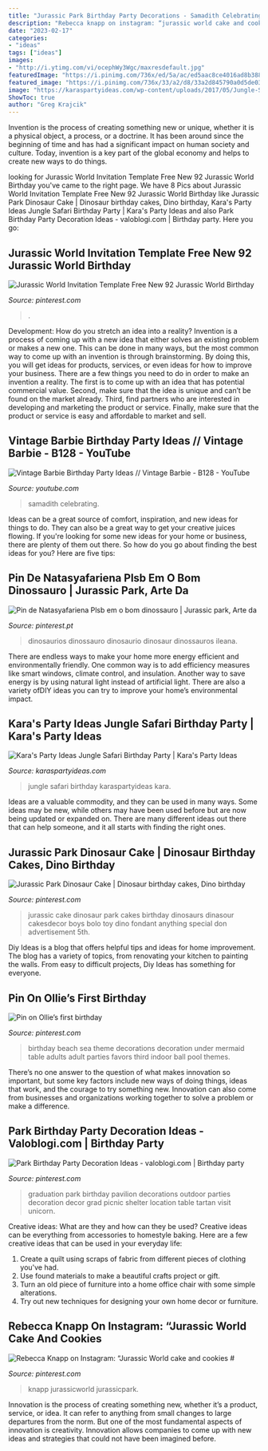 ```yaml
---
title: "Jurassic Park Birthday Party Decorations - Samadith Celebrating"
description: "Rebecca knapp on instagram: “jurassic world cake and cookies #"
date: "2023-02-17"
categories:
- "ideas"
tags: ["ideas"]
images:
- "http://i.ytimg.com/vi/ocephWy3Wgc/maxresdefault.jpg"
featuredImage: "https://i.pinimg.com/736x/ed/5a/ac/ed5aac8ce4016ad8b388520d64a70c96.jpg"
featured_image: "https://i.pinimg.com/736x/33/a2/d8/33a2d845790a0d5de032c4f12868dc53.jpg"
image: "https://karaspartyideas.com/wp-content/uploads/2017/05/Jungle-Safari-Birthday-Party-via-Karas-Party-Ideas-KarasPartyIdeas.com13.jpg"
ShowToc: true
author: "Greg Krajcik"
---
```



Invention is the process of creating something new or unique, whether it is a physical object, a process, or a doctrine. It has been around since the beginning of time and has had a significant impact on human society and culture. Today, invention is a key part of the global economy and helps to create new ways to do things.

	

		
looking for Jurassic World Invitation Template Free New 92 Jurassic World Birthday you've came to the right page. We have 8 Pics about Jurassic World Invitation Template Free New 92 Jurassic World Birthday like Jurassic Park Dinosaur Cake | Dinosaur birthday cakes, Dino birthday, Kara&#039;s Party Ideas Jungle Safari Birthday Party | Kara&#039;s Party Ideas and also Park Birthday Party Decoration Ideas - valoblogi.com | Birthday party. Here you go:
		
    
## Jurassic World Invitation Template Free New 92 Jurassic World Birthday

<img loading=lazy src="https://i.pinimg.com/736x/ee/3b/35/ee3b3529a345010c412b1b4134f980e4.jpg" onerror="this.onerror=null;this.src='https://tse2.mm.bing.net/th?id=OIP.Q1-3LryBcrKfbzkR4YsMuQHaFp&amp;pid=15.1';" alt="Jurassic World Invitation Template Free New 92 Jurassic World Birthday">

_Source: pinterest.com_

>. 

	

Development: How do you stretch an idea into a reality?
Invention is a process of coming up with a new idea that either solves an existing problem or makes a new one. This can be done in many ways, but the most common way to come up with an invention is through brainstorming. By doing this, you will get ideas for products, services, or even ideas for how to improve your business.
There are a few things you need to do in order to make an invention a reality. The first is to come up with an idea that has potential commercial value. Second, make sure that the idea is unique and can’t be found on the market already. Third, find partners who are interested in developing and marketing the product or service. Finally, make sure that the product or service is easy and affordable to market and sell.

    
## Vintage Barbie Birthday Party Ideas // Vintage Barbie - B128 - YouTube

<img loading=lazy src="http://i.ytimg.com/vi/ocephWy3Wgc/maxresdefault.jpg" onerror="this.onerror=null;this.src='https://tse2.mm.bing.net/th?id=OIP.UexBSqkCueuJ4BmGHFE_8wHaEK&amp;pid=15.1';" alt="Vintage Barbie Birthday Party Ideas // Vintage Barbie - B128 - YouTube">

_Source: youtube.com_

>samadith celebrating. 

	

Ideas can be a great source of comfort, inspiration, and new ideas for things to do. They can also be a great way to get your creative juices flowing. If you're looking for some new ideas for your home or business, there are plenty of them out there. So how do you go about finding the best ideas for you? Here are five tips: 

    
## Pin De Natasyafariena Plsb Em O Bom Dinossauro | Jurassic Park, Arte Da

<img loading=lazy src="https://i.pinimg.com/736x/33/a2/d8/33a2d845790a0d5de032c4f12868dc53.jpg" onerror="this.onerror=null;this.src='https://tse2.mm.bing.net/th?id=OIP.mvR7qzEskwuGa8uTmwH6wAHaLE&amp;pid=15.1';" alt="Pin de Natasyafariena Plsb em o bom dinossauro | Jurassic park, Arte da">

_Source: pinterest.pt_

>dinosaurios dinossauro dinosaurio dinosaur dinossauros ileana. 

	

There are endless ways to make your home more energy efficient and environmentally friendly. One common way is to add efficiency measures like smart windows, climate control, and insulation. Another way to save energy is by using natural light instead of artificial light. There are also a variety ofDIY ideas you can try to improve your home’s environmental impact.

    
## Kara&#039;s Party Ideas Jungle Safari Birthday Party | Kara&#039;s Party Ideas

<img loading=lazy src="https://karaspartyideas.com/wp-content/uploads/2017/05/Jungle-Safari-Birthday-Party-via-Karas-Party-Ideas-KarasPartyIdeas.com13.jpg" onerror="this.onerror=null;this.src='https://tse1.mm.bing.net/th?id=OIP.GVlXYOyXYaOZdZFHiGw0sAHaLH&amp;pid=15.1';" alt="Kara&#039;s Party Ideas Jungle Safari Birthday Party | Kara&#039;s Party Ideas">

_Source: karaspartyideas.com_

>jungle safari birthday karaspartyideas kara. 

	

Ideas are a valuable commodity, and they can be used in many ways. Some ideas may be new, while others may have been used before but are now being updated or expanded on. There are many different ideas out there that can help someone, and it all starts with finding the right ones.

    
## Jurassic Park Dinosaur Cake | Dinosaur Birthday Cakes, Dino Birthday

<img loading=lazy src="https://i.pinimg.com/736x/01/b4/ad/01b4ad7e75c1230bda31869781968151.jpg" onerror="this.onerror=null;this.src='https://tse3.mm.bing.net/th?id=OIP.Vk267w6wLmFbhS6Fa0e_DQHaJi&amp;pid=15.1';" alt="Jurassic Park Dinosaur Cake | Dinosaur birthday cakes, Dino birthday">

_Source: pinterest.com_

>jurassic cake dinosaur park cakes birthday dinosaurs dinasour cakesdecor boys bolo toy dino fondant anything special don advertisement 5th. 

	

Diy Ideas is a blog that offers helpful tips and ideas for home improvement. The blog has a variety of topics, from renovating your kitchen to painting the walls. From easy to difficult projects, Diy Ideas has something for everyone.

    
## Pin On Ollie’s First Birthday

<img loading=lazy src="https://i.pinimg.com/736x/2a/70/97/2a709771a05e073a88ccf981957ef3ee.jpg" onerror="this.onerror=null;this.src='https://tse3.mm.bing.net/th?id=OIP.ghqrIgRk-pstuZPkAjb1LAHaLH&amp;pid=15.1';" alt="Pin on Ollie’s first birthday">

_Source: pinterest.com_

>birthday beach sea theme decorations decoration under mermaid table adults adult parties favors third indoor ball pool themes. 

	

There’s no one answer to the question of what makes innovation so important, but some key factors include new ways of doing things, ideas that work, and the courage to try something new. Innovation can also come from businesses and organizations working together to solve a problem or make a difference.

    
## Park Birthday Party Decoration Ideas - Valoblogi.com | Birthday Party

<img loading=lazy src="https://i.pinimg.com/736x/ed/5a/ac/ed5aac8ce4016ad8b388520d64a70c96.jpg" onerror="this.onerror=null;this.src='https://tse1.mm.bing.net/th?id=OIP.e6FVS02drqgcq9qW4qUxfAHaLJ&amp;pid=15.1';" alt="Park Birthday Party Decoration Ideas - valoblogi.com | Birthday party">

_Source: pinterest.com_

>graduation park birthday pavilion decorations outdoor parties decoration decor grad picnic shelter location table tartan visit unicorn. 

	

Creative ideas: What are they and how can they be used?
Creative ideas can be everything from accessories to homestyle baking. Here are a few creative ideas that can be used in your everyday life: 
1. Create a quilt using scraps of fabric from different pieces of clothing you've had.
2. Use found materials to make a beautiful crafts project or gift.
3. Turn an old piece of furniture into a home office chair with some simple alterations.
4. Try out new techniques for designing your own home decor or furniture.

    
## Rebecca Knapp On Instagram: “Jurassic World Cake And Cookies #

<img loading=lazy src="https://i.pinimg.com/736x/0a/87/46/0a874671da42151f05eae00c76428f35.jpg" onerror="this.onerror=null;this.src='https://tse1.mm.bing.net/th?id=OIP.k7HSklv1urArgcq_bhEspgHaH0&amp;pid=15.1';" alt="Rebecca Knapp on Instagram: “Jurassic World cake and cookies #">

_Source: pinterest.com_

>knapp jurassicworld jurassicpark. 

	

Innovation is the process of creating something new, whether it’s a product, service, or idea. It can refer to anything from small changes to large departures from the norm. But one of the most fundamental aspects of innovation is creativity. Innovation allows companies to come up with new ideas and strategies that could not have been imagined before.

